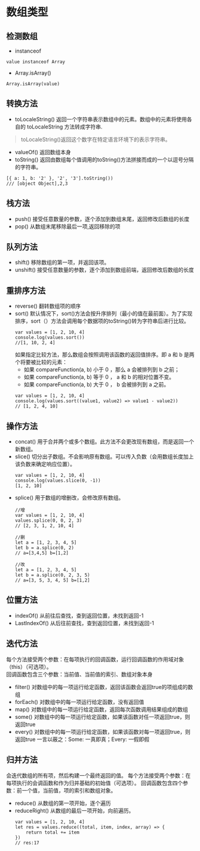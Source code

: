 # 数组类型
## 检测数组
- instanceof 
``` 
value instanceof Array
```
- Array.isArray()
```
Array.isArray(value)
```
## 转换方法
- toLocaleString() 
返回一个字符串表示数组中的元素。数组中的元素将使用各自的 toLocaleString 方法转成字符串.
> toLocaleString()返回这个数字在特定语言环境下的表示字符串。
- valueOf() 
返回数组本身
- toString()
返回由数组每个值调用的toString()方法拼接而成的一个以逗号分隔的字符串。
```
[{ a: 1, b: '2' }, '2', '3'].toString())
/// [object Object],2,3
```
## 栈方法
- push()
接受任意数量的参数，逐个添加到数组末尾，返回修改后数组的长度
- pop()
从数组末尾移除最后一项,返回移除的项
## 队列方法
- shift()
移除数组的第一项，并返回该项。
- unshift()
接受任意数量的参数，逐个添加到数组前端，返回修改后数组的长度

## 重排序方法
- reverse()
翻转数组项的顺序
- sort()
默认情况下，sort()方法会按升序排列（最小的值在最前面）。为了实现排序，sort（）方法会调用每个数据项的toString()转为字符串后进行比较。
    ```
    var values = [1, 2, 10, 4]
    console.log(values.sort())
    //[1, 10, 2, 4]
    ```
    如果指定比较方法，那么数组会按照调用该函数的返回值排序。即 a 和 b 是两个将要被比较的元素：
    - 如果 compareFunction(a, b) 小于 0 ，那么 a 会被排列到 b 之前；
    - 如果 compareFunction(a, b) 等于 0 ， a 和 b 的相对位置不变。
    - 如果 compareFunction(a, b) 大于 0 ， b 会被排列到 a 之前。
    ```
    var values = [1, 2, 10, 4]
    console.log(values.sort((value1, value2) => value1 - value2))
    // [1, 2, 4, 10]
    ```
## 操作方法
- concat()
用于合并两个或多个数组。此方法不会更改现有数组，而是返回一个新数组。
- slice()
切分出子数组。不会影响原有数组。可以传入负数（会用数组长度加上该负数来确定响应位置）。
    ```
    var values = [1, 2, 10, 4]
    console.log(values.slice(0, -1))
    [1, 2, 10]
    ```
- splice()
用于数组的增删改，会修改原有数组。
    ```
    //增
    var values = [1, 2, 10, 4]
    values.splice(0, 0, 2, 3)
    // [2, 3, 1, 2, 10, 4]
    ```
    ```
    //删
    let a = [1, 2, 3, 4, 5]
    let b = a.splice(0, 2)
    // a=[3,4,5] b=[1,2]
    ```
    ```
    //改
    let a = [1, 2, 3, 4, 5]
    let b = a.splice(0, 2, 3, 5)
    // a=[3, 5, 3, 4, 5] b=[1,2]
    ```
## 位置方法
- indexOf()
从前往后查找，查到返回位置，未找到返回-1
- LastIndexOf()
从后往前查找，查到返回位置，未找到返回-1

## 迭代方法
每个方法接受两个参数：在每项执行的回调函数，运行回调函数的作用域对象（this）（可选项）。  
回调函数包含三个参数：当前值、当前值的索引、数组对象本身
- filter()
对数组中的每一项运行给定函数，返回该函数会返回true的项组成的数组
- forEach()
对数组中的每一项运行给定函数，没有返回值
- map()
对数组中的每一项运行给定函数，返回每次函数调用结果组成的数组
- some()
对数组中的每一项运行给定函数，如果该函数对任一项返回true，则返回true
- every()
对数组中的每一项运行给定函数，如果该函数对每一项返回true，则返回true
一言以蔽之：Some: 一真即真；Every: 一假即假

## 归并方法
会迭代数组的所有项，然后构建一个最终返回的值。
每个方法接受两个参数：在每项执行的会调函数和作为归并基础的初始值（可选项）。
回调函数包含四个参数：前一个值，当前值，项的索引和数组对象。
- reduce()
从数组的第一项开始，逐个遍历
- reduceRight()
从数组的最后一项开始，向前遍历。
    ```
    var values = [1, 2, 10, 4]
    let res = values.reduce((total, item, index, array) => {
        return total += item
    })
    // res:17
    ```
